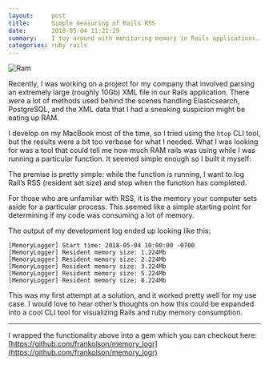 ```yaml
---
layout:     post
title:      Simple measuring of Rails RSS
date:       2018-05-04 11:21:29
summary:    I toy around with monitoring memory in Rails applications.
categories: ruby rails
---
```

![Ram](https://source.unsplash.com/BHQrJv34sw4/600)

Recently, I was working on a project for my company that involved parsing an extremely large (roughly 10Gb) XML file in our Rails application. There were a lot of methods used behind the scenes handling Elasticsearch, PostgreSQL, and the XML data that I had a sneaking suspicion might be eating up RAM.

I develop on my MacBook most of the time, so I tried using the `htop` CLI tool, but the results were a bit too verbose for what I needed. What I was looking for was a tool that could tell me how much RAM rails was using while I was running a particular function. It seemed simple enough so I built it myself:

<script src="https://gist.github.com/frankolson/366fe419f00413d263863e8a01715341.js"></script>

The premise is pretty simple: while the function is running, I want to log Rail’s RSS (resident set size) and stop when the function has completed.

For those who are unfamiliar with RSS, it is the memory your computer sets aside for a particular process. This seemed like a simple starting point for determining if my code was consuming a lot of memory.

The output of my development log ended up looking like this:

```
[MemoryLogger] Start time: 2018-05-04 10:00:00 -0700
[MemoryLogger] Resident memory size: 1.224Mb
[MemoryLogger] Resident memory size: 2.224Mb
[MemoryLogger] Resident memory size: 3.224Mb
[MemoryLogger] Resident memory size: 5.224Mb
[MemoryLogger] Resident memory size: 8.224Mb
```

This was my first attempt at a solution, and it worked pretty well for my use case. I would love to hear other’s thoughts on how this could be expanded into a cool CLI tool for visualizing Rails and ruby memory consumption.

---

I wrapped the functionality above into a gem which you can checkout here: [https://github.com/frankolson/memory_logr](https://github.com/frankolson/memory_logr)
